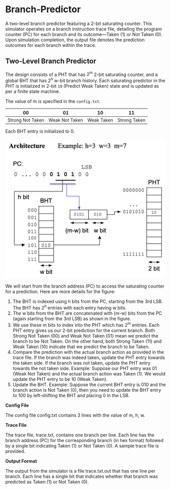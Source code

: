 # Branch-Predictor
A two-level branch predictor featuring a 2-bit saturating counter. This simulator operates on a branch instruction trace file, detailing the program counter (PC) for each branch and its outcome—Taken (1) or Not Taken (0). Upon simulation completion, the output file denotes the prediction outcomes for each branch within the trace.

## Two-Level Branch Predictor

The design consists of a PHT that has $2^m$ 2-bit saturating counter, and a
global BHT that has $2^h$ w-bit branch history. Each saturating predictor in the PHT is initialized in 2-bit `10` (Predict Weak Taken) state and is updated as per a finite state machine.

The value of m is specified in the `config.txt`.

| 00 | 01 | 10 | 11 |
|---|---|---|---|
| Strong Not Taken | Weak Not Taken | Weak Taken | Strong Taken |

Each BHT entry is initialized to 0.

![Branch Predictor Architecture](https://github.com/rugvedmhatre/Branch-Predictor/blob/main/branch-predictor-architecture.png)

We will start from the branch address (PC) to access the saturating counter for a prediction. Here are more details for the figure:

1. The BHT is indexed using h bits from the PC, starting from the 3rd LSB.
The BHT has $2^h$ entries with each entry having w bits.
2. The w bits from the BHT are concatenated with (m-w) bits from the PC
(again starting from the 3rd LSB) as shown in the figure.
3. We use these m bits to index into the PHT which has $2^m$ entries. Each PHT entry gives us our 2-bit prediction for the current branch. Both Strong Not Taken (00) and Weak Not Taken (01) mean we predict the branch to be Not Taken. On the other hand, both Strong Taken (11) and Weak Taken (10) indicate that we predict the branch to be Taken.
4. Compare the prediction with the actual branch action as provided in the
trace file. If the branch was indeed taken, update the PHT entry towards the taken side. If the branch was not taken, update the PHT entry towards the not taken side. Example: Suppose our PHT entry was 01 (Weak Not Taken) and the actual branch action was Taken (1). We would update the PHT entry to be 10 (Weak Taken).
5. Update the BHT. Example: Suppose the current BHT entry is 010 and the
branch action is Not Taken (0), then you need to update the BHT entry to 100 by
left-shifting the BHT and placing 0 in the LSB.

**Config File**

The config file config.txt contains 3 lines with the value of m, h, w.

**Trace File**

The trace file, trace.txt, contains one branch per line. Each line has the branch address (PC) for the corresponding branch (in hex format) followed by a single bit indicating Taken (1) or Not Taken (0). A sample trace file is provided.

**Output Format**

The output from the simulator is a file trace.txt.out that has one line per
branch. Each line has a single bit that indicates whether that branch was predicted as Taken (1) or Not Taken (0).


